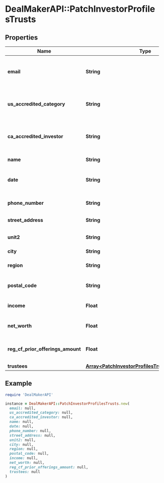 # DealMakerAPI::PatchInvestorProfilesTrusts

## Properties

| Name | Type | Description | Notes |
| ---- | ---- | ----------- | ----- |
| **email** | **String** | The email associated with the profile to be updated. | [optional] |
| **us_accredited_category** | **String** | The United States accredited investor information. | [optional] |
| **ca_accredited_investor** | **String** | The Canadian accredited investor information. | [optional] |
| **name** | **String** | The name of the trust. | [optional] |
| **date** | **String** | The creation date of the trust. | [optional] |
| **phone_number** | **String** | The phone number of the trust. | [optional] |
| **street_address** | **String** | Trust street address. | [optional] |
| **unit2** | **String** | Trust street address line 2. | [optional] |
| **city** | **String** | Trust city. | [optional] |
| **region** | **String** | Trust region or state. | [optional] |
| **postal_code** | **String** | Trust postal code or zipcode. | [optional] |
| **income** | **Float** | The income of the Trust. | [optional] |
| **net_worth** | **Float** | The net worth of the Trust. | [optional] |
| **reg_cf_prior_offerings_amount** | **Float** | The prior offering amount of the Trust. | [optional] |
| **trustees** | [**Array&lt;PatchInvestorProfilesTrustsTrusteesInner&gt;**](PatchInvestorProfilesTrustsTrusteesInner.md) |  | [optional] |

## Example

```ruby
require 'DealMakerAPI'

instance = DealMakerAPI::PatchInvestorProfilesTrusts.new(
  email: null,
  us_accredited_category: null,
  ca_accredited_investor: null,
  name: null,
  date: null,
  phone_number: null,
  street_address: null,
  unit2: null,
  city: null,
  region: null,
  postal_code: null,
  income: null,
  net_worth: null,
  reg_cf_prior_offerings_amount: null,
  trustees: null
)
```

